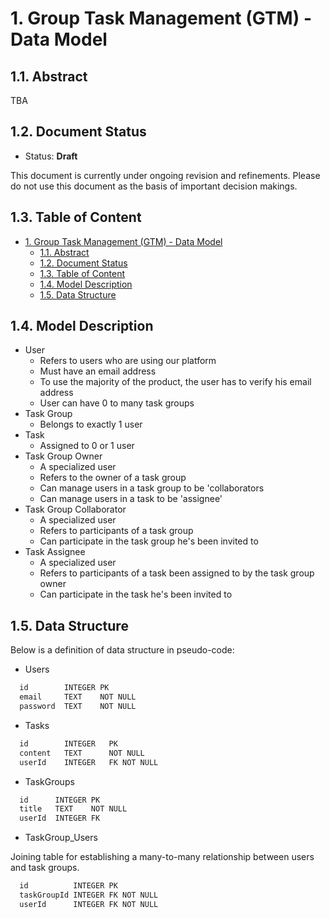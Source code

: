 # 1. Group Task Management (GTM) - Data Model

## 1.1. Abstract

TBA

## 1.2. Document Status

* Status: **Draft**

This document is currently under ongoing revision and refinements. Please do not use this document as the basis of important decision makings.

## 1.3. Table of Content

- [1. Group Task Management (GTM) - Data Model](#1-group-task-management-gtm---data-model)
  - [1.1. Abstract](#11-abstract)
  - [1.2. Document Status](#12-document-status)
  - [1.3. Table of Content](#13-table-of-content)
  - [1.4. Model Description](#14-model-description)
  - [1.5. Data Structure](#15-data-structure)

## 1.4. Model Description

* User
  * Refers to users who are using our platform
  * Must have an email address
  * To use the majority of the product, the user has to verify his email address
  * User can have 0 to many task groups
* Task Group
  * Belongs to exactly 1 user
* Task
  * Assigned to 0 or 1 user
* Task Group Owner
  * A specialized user
  * Refers to the owner of a task group
  * Can manage users in a task group to be 'collaborators
  * Can manage users in a task to be 'assignee'
* Task Group Collaborator
  * A specialized user
  * Refers to participants of a task group
  * Can participate in the task group he's been invited to
* Task Assignee
  * A specialized user
  * Refers to participants of a task been assigned to by the task group owner
  * Can participate in the task he's been invited to

## 1.5. Data Structure

Below is a definition of data structure in pseudo-code:

* Users

```txt
  id        INTEGER PK
  email     TEXT    NOT NULL
  password  TEXT    NOT NULL
```

* Tasks

```txt
  id        INTEGER   PK
  content   TEXT      NOT NULL
  userId    INTEGER   FK NOT NULL
```

* TaskGroups

```txt
  id      INTEGER PK
  title   TEXT    NOT NULL
  userId  INTEGER FK
```

* TaskGroup_Users

Joining table for establishing a many-to-many relationship between users and task groups.

```txt
  id          INTEGER PK
  taskGroupId INTEGER FK NOT NULL
  userId      INTEGER FK NOT NULL
```
